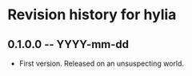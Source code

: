 # Revision history for hylia

## 0.1.0.0 -- YYYY-mm-dd

* First version. Released on an unsuspecting world.
